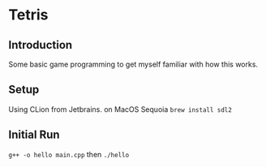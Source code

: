 # Tetris


## Introduction

Some basic game programming to get myself familiar with how this works.

## Setup

Using CLion from Jetbrains. on MacOS Sequoia
`brew install sdl2`

## Initial Run
`g++ -o hello main.cpp`
then
`./hello`

